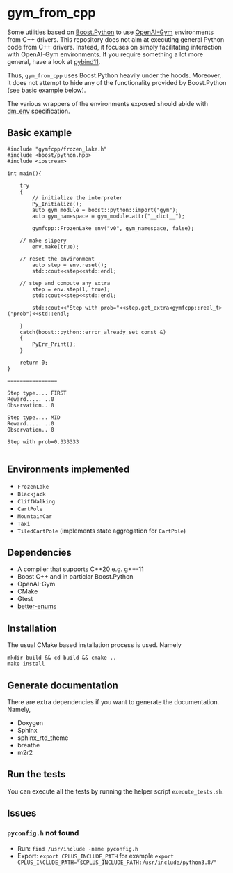 # gym_from_cpp

Some utilities based on <a href="https://www.boost.org/doc/libs/1_76_0/libs/python/doc/html/tutorial/index.html">Boost.Python</a> to use 
<a href="#">OpenAI-Gym</a> environments from C++ drivers. This repository does not aim at executing general Python code from C++ drivers. Instead, it focuses
on simply facilitating interaction with  OpenAI-Gym environments. If you require something a lot more general, have a look at <a href="https://github.com/pybind/pybind11">pybind11</a>.

Thus, ```gym_from_cpp``` uses Boost.Python heavily under the hoods.  Moreover,
it does not attempt to hide any of the  functionality provided by  Boost.Python (see basic example below). 

The various wrappers of the environments exposed
should abide with <a href="https://github.com/deepmind/dm_env/blob/master/docs/index.md">dm_env</a> specification.


## Basic example

```
#include "gymfcpp/frozen_lake.h"
#include <boost/python.hpp>
#include <iostream>

int main(){

    try
    {
    	// initialize the interpreter
        Py_Initialize();
        auto gym_module = boost::python::import("gym");
        auto gym_namespace = gym_module.attr("__dict__");
        
        gymfcpp::FrozenLake env("v0", gym_namespace, false);

	// make slipery
        env.make(true);

	// reset the environment
        auto step = env.reset();
        std::cout<<step<<std::endl;

	// step and compute any extra
        step = env.step(1, true);
        std::cout<<step<<std::endl;

        std::cout<<"Step with prob="<<step.get_extra<gymfcpp::real_t>("prob")<<std::endl;

    }
    catch(boost::python::error_already_set const &)
    {
        PyErr_Print();
    }

    return 0;
}

================

Step type.... FIRST
Reward..... ..0
Observation.. 0

Step type.... MID
Reward..... ..0
Observation.. 0

Step with prob=0.333333


```

## Environments implemented

- ```FrozenLake```
- ```Blackjack```
- ```CliffWalking```
- ```CartPole```
- ```MountainCar```
- ```Taxi```
- ```TiledCartPole``` (implements state aggregation for ```CartPole```)

## Dependencies

- A compiler that supports C++20 e.g. g++-11
- Boost C++ and in particlar Boost.Python
- OpenAI-Gym 
- CMake
- Gtest
- <a href="https://github.com/aantron/better-enums">better-enums</a>

## Installation

The usual CMake based installation process is used. Namely

```
mkdir build && cd build && cmake ..
make install
```

## Generate documentation

There are extra dependencies if you want to generate the documentation. Namely,

- Doxygen
- Sphinx
- sphinx_rtd_theme
- breathe
- m2r2

## Run the tests

You can execute all the tests by running the helper script ```execute_tests.sh```.

## Issues

### ```pyconfig.h``` not found

- Run: ```find /usr/include -name pyconfig.h```
- Export: ```export CPLUS_INCLUDE_PATH``` for example ```export CPLUS_INCLUDE_PATH="$CPLUS_INCLUDE_PATH:/usr/include/python3.8/"```

